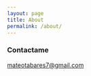 ```yaml
---
layout: page
title: About
permalink: /about/
---
```



### Contactame

[mateotabares7@gmail.com](mailto:mateotabares7@gmail.com)
